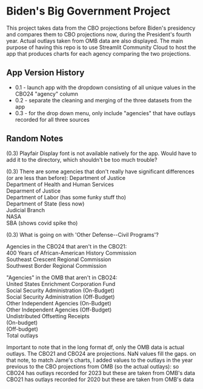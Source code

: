# Biden's Big Government Project
This project takes data from the CBO projections before Biden's presidency and compares them to CBO projections now, during the President's fourth year. Actual 
outlays taken from OMB data are also displayed. 
The main purpose of having this repo is to use Streamlit Community Cloud to host the app that produces charts for each agency comparing the two projections.

## App Version History
- 0.1 - launch app with the dropdown consisting of all unique values in the CBO24 "agency" column
- 0.2 - separate the cleaning and merging of the three datasets from the app
- 0.3 - for the drop down menu, only include "agencies" that have outlays recorded for all three sources

## Random Notes

(0.3) Playfair Display font is not available natively for the app. Would have to add it to the directory, which shouldn't be too much trouble?

(0.3) There are some agencies that don't really have significant differences (or are less than before):
Department of Justice  
Department of Health and Human Services  
Deparment of Justice  
Department of Labor (has some funky stuff tho)  
Department of State (less now)  
Judicial Branch  
NASA  
SBA (shows covid spike tho)  
    
(0.3) What is going on with 'Other Defense--Civil Programs'?

Agencies in the CBO24 that aren't in the CBO21:  
400 Years of African-American History Commission   
Southeast Crescent Regional Commission   
Southwest Border Regional Commission

"Agencies" in the OMB that aren't in CBO24:  
United States Enrichment Corporation Fund  
Social Security Administration (On-Budget)  
Social Security Administration (Off-Budget)  
Other Independent Agencies (On-Budget)  
Other Independent Agencies (Off-Budget)  
Undistributed Offsetting Receipts  
(On-budget)  
(Off-budget)  
Total outlays  

Important to note that in the long format df, only the OMB data is actual outlays. The CBO21 and CBO24 are projections. NaN values fill the gaps. 
on that note, to match Jame's charts, I added values to the outlays in the year previous to the CBO projections from OMB (so the actual outlays):
so CBO24 has outlays recorded for 2023 but these are taken from OMB's data
CBO21 has outlays recorded for 2020 but these are taken from OMB's data